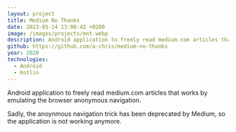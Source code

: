 ```yaml
---
layout: project
title: Medium No Thanks
date: 2023-05-14 13:08:42 +0200
image: /images/projects/mnt.webp
description: Android application to freely read medium.com articles that works by emulating the browser anonymous navigation.
github: https://github.com/a-chris/medium-no-thanks
year: 2020
technologies:
  - Android
  - Kotlin
---
```


Android application to freely read medium.com articles that works by emulating the browser anonymous navigation.

Sadly, the anoynmous navigation trick has been deprecated by Medium, so the application is not working anymore.
